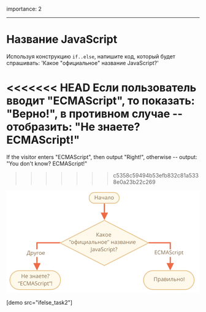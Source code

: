 importance: 2

---

# Название JavaScript

Используя конструкцию `if..else`, напишите код, который будет спрашивать: 'Какое "официальное" название JavaScript?'

<<<<<<< HEAD
Если пользователь вводит "ECMAScript", то показать: "Верно!", в противном случае -- отобразить: "Не знаете? ECMAScript!"
=======
If the visitor enters "ECMAScript", then output "Right!", otherwise -- output: "You don't know? ECMAScript!"
>>>>>>> c5358c59494b53efb832c81a5338e0a23b22c269

![](ifelse_task2.svg)

[demo src="ifelse_task2"]
